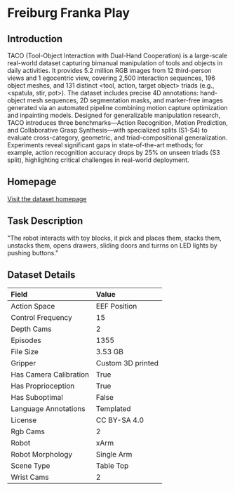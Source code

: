 # Freiburg Franka Play


## Introduction

TACO (Tool-Object Interaction with Dual-Hand Cooperation) is a large-scale real-world dataset capturing bimanual manipulation of tools and objects in daily activities. It provides 5.2 million RGB images from 12 third-person views and 1 egocentric view, covering 2,500 interaction sequences, 196 object meshes, and 131 distinct <tool, action, target object> triads (e.g., <spatula, stir, pot>). The dataset includes precise 4D annotations: hand-object mesh sequences, 2D segmentation masks, and marker-free images generated via an automated pipeline combining motion capture optimization and inpainting models. Designed for generalizable manipulation research, TACO introduces three benchmarks—Action Recognition, Motion Prediction, and Collaborative Grasp Synthesis—with specialized splits (S1-S4) to evaluate cross-category, geometric, and triad-compositional generalization. Experiments reveal significant gaps in state-of-the-art methods; for example, action recognition accuracy drops by 25% on unseen triads (S3 split), highlighting critical challenges in real-world deployment.



## Homepage

[Visit the dataset homepage](https://www.kaggle.com/datasets/oiermees/taco-robot)


## Task Description

"The robot interacts with toy blocks, it pick and places them, stacks them, unstacks them, opens drawers, sliding doors and turrns on LED lights by pushing buttons."


## Dataset Details

| Field                            | Value                    |
|:---------------------------------|:-------------------------|
| Action Space                     | EEF Position           |
| Control Frequency                     | 15           |
| Depth Cams                     | 2           |
| Episodes                     | 1355           |
| File Size                     |  3.53 GB           |
| Gripper                     | Custom 3D printed           |
| Has Camera Calibration                     | True           |
| Has Proprioception                     | True           |
| Has Suboptimal                     | False           |
| Language Annotations                     | Templated           |
| License                     | CC BY-SA 4.0           |
| Rgb Cams                     | 2           |
| Robot                     | xArm           |
| Robot Morphology                     | Single Arm           |
| Scene Type                     | Table Top           |
| Wrist Cams                     | 2           |


